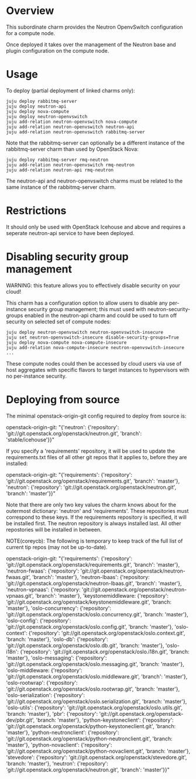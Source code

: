 # Overview

This subordinate charm provides the Neutron OpenvSwitch configuration for a compute node.

Once deployed it takes over the management of the Neutron base and plugin configuration on the compute node.

# Usage

To deploy (partial deployment of linked charms only):

    juju deploy rabbitmq-server
    juju deploy neutron-api
    juju deploy nova-compute
    juju deploy neutron-openvswitch
    juju add-relation neutron-openvswitch nova-compute
    juju add-relation neutron-openvswitch neutron-api
    juju add-relation neutron-openvswitch rabbitmq-server

Note that the rabbitmq-server can optionally be a different instance of the rabbitmq-server charm than used by OpenStack Nova:

    juju deploy rabbitmq-server rmq-neutron
    juju add-relation neutron-openvswitch rmq-neutron
    juju add-relation neutron-api rmq-neutron

The neutron-api and neutron-openvswitch charms must be related to the same instance of the rabbitmq-server charm.

# Restrictions

It should only be used with OpenStack Icehouse and above and requires a seperate neutron-api service to have been deployed.

# Disabling security group management

WARNING: this feature allows you to effectively disable security on your cloud!

This charm has a configuration option to allow users to disable any per-instance security group management; this must used with neutron-security-groups enabled in the neutron-api charm and could be used to turn off security on selected set of compute nodes:

    juju deploy neutron-openvswitch neutron-openvswitch-insecure
    juju set neutron-openvswitch-insecure disable-security-groups=True
    juju deploy nova-compute nova-compute-insecure
    juju add-relation nova-compute-insecure neutron-openvswitch-insecure
    ...

These compute nodes could then be accessed by cloud users via use of host aggregates with specific flavors to target instances to hypervisors with no per-instance security.

# Deploying from source

The minimal openstack-origin-git config required to deploy from source is:

  openstack-origin-git:
      "{'neutron':
           {'repository': 'git://git.openstack.org/openstack/neutron.git',
            'branch': 'stable/icehouse'}}"

If you specify a 'requirements' repository, it will be used to update the
requirements.txt files of all other git repos that it applies to, before
they are installed:

  openstack-origin-git:
      "{'requirements':
           {'repository': 'git://git.openstack.org/openstack/requirements.git',
            'branch': 'master'},
        'neutron':
           {'repository': 'git://git.openstack.org/openstack/neutron.git',
            'branch': 'master'}}"

Note that there are only two key values the charm knows about for the outermost
dictionary: 'neutron' and 'requirements'. These repositories must correspond to
these keys. If the requirements repository is specified, it will be installed
first. The neutron repository is always installed last.  All other repostories
will be installed in between.

NOTE(coreycb): The following is temporary to keep track of the full list of
current tip repos (may not be up-to-date).

  openstack-origin-git:
      "{'requirements':
           {'repository': 'git://git.openstack.org/openstack/requirements.git',
            'branch': 'master'},
        'neutron-fwaas':
           {'repository': 'git://git.openstack.org/openstack/neutron-fwaas.git',
            'branch': 'master'},
        'neutron-lbaas':
           {'repository: 'git://git.openstack.org/openstack/neutron-lbaas.git',
            'branch': 'master'},
        'neutron-vpnaas':
           {'repository: 'git://git.openstack.org/openstack/neutron-vpnaas.git',
            'branch': 'master'},
        'keystonemiddleware:
           {'repository': 'git://git.openstack.org/openstack/keystonemiddleware.git',
            'branch: 'master'},
        'oslo-concurrency':
           {'repository': 'git://git.openstack.org/openstack/oslo.concurrency.git',
            'branch: 'master'},
        'oslo-config':
           {'repository': 'git://git.openstack.org/openstack/oslo.config.git',
            'branch: 'master'},
        'oslo-context':
           {'repository': 'git://git.openstack.org/openstack/oslo.context.git',
            'branch: 'master'},
        'oslo-db':
           {'repository': 'git://git.openstack.org/openstack/oslo.db.git',
            'branch: 'master'},
        'oslo-i18n':
           {'repository': 'git://git.openstack.org/openstack/oslo.i18n.git',
            'branch: 'master'},
        'oslo-messaging':
           {'repository': 'git://git.openstack.org/openstack/oslo.messaging.git',
            'branch: 'master'},
        'oslo-middleware:
           {'repository': 'git://git.openstack.org/openstack/oslo.middleware.git',
            'branch': 'master'},
        'oslo-rootwrap':
           {'repository': 'git://git.openstack.org/openstack/oslo.rootwrap.git',
            'branch: 'master'},
        'oslo-serialization':
           {'repository': 'git://git.openstack.org/openstack/oslo.serialization.git',
            'branch: 'master'},
        'oslo-utils':
           {'repository': 'git://git.openstack.org/openstack/oslo.utils.git',
            'branch: 'master'},
        'pbr':
           {'repository': 'git://git.openstack.org/openstack-dev/pbr.git',
            'branch: 'master'},
        'python-keystoneclient':
           {'repository': 'git://git.openstack.org/openstack/python-keystoneclient.git',
            'branch: 'master'},
        'python-neutronclient':
           {'repository': 'git://git.openstack.org/openstack/python-neutronclient.git',
            'branch: 'master'},
        'python-novaclient':
           {'repository': 'git://git.openstack.org/openstack/python-novaclient.git',
            'branch: 'master'},
        'stevedore':
           {'repository': 'git://git.openstack.org/openstack/stevedore.git',
            'branch: 'master'},
        'neutron':
           {'repository': 'git://git.openstack.org/openstack/neutron.git',
            'branch': 'master'}}"
